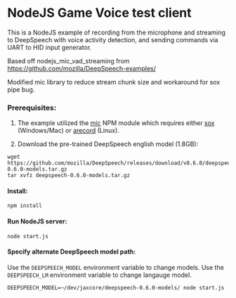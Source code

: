 # NodeJS Game Voice test client

This is a NodeJS example of recording from the microphone and streaming to
DeepSpeech with voice activity detection, and sending commands via UART to HID input generator.

Based off nodejs_mic_vad_streaming from https://github.com/mozilla/DeepSpeech-examples/

Modified mic library to reduce stream chunk size and workaround for sox pipe bug.

### Prerequisites:

1) The example utilized the [mic](https://github.com/ashishbajaj99/mic) NPM module which requires
either [sox](http://sox.sourceforge.net/) (Windows/Mac) or [arecord](http://alsa-project.org/) (Linux).

2) Download the pre-trained DeepSpeech english model (1.8GB):

```
wget https://github.com/mozilla/DeepSpeech/releases/download/v0.6.0/deepspeech-0.6.0-models.tar.gz
tar xvfz deepspeech-0.6.0-models.tar.gz
```

#### Install:

```
npm install
```

#### Run NodeJS server:

```
node start.js
```

#### Specify alternate DeepSpeech model path:

Use the `DEEPSPEECH_MODEL` environment variable to change models.
Use the `DEEPSPEECH_LM` environment variable to change langauge model.

```
DEEPSPEECH_MODEL=~/dev/jaxcore/deepspeech-0.6.0-models/ node start.js
```